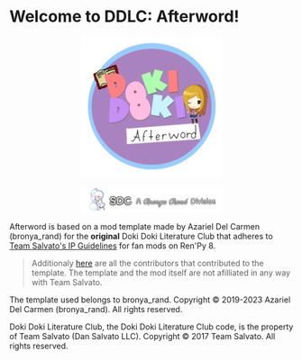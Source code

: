 # Welcome to DDLC: Afterword!

<p align="center">
  <img src=".github/IMAGES/Logos/Logo2.PNG" width=250px/>
</p>

<p align="center">
  <img src=".github/IMAGES/Logos/SmallBronyaLogo.png" width=250px/>
</p>

Afterword is based on a mod template made by Azariel Del Carmen (bronya_rand) for the **original** Doki Doki Literature Club that adheres to [Team Salvato's IP Guidelines](http://teamsalvato.com/ip-guidelines/) for fan mods on Ren'Py 8.

> Additionaly [here](./CREDITS.md) are all the contributors that contributed to the template.
> The template and the mod itself are not afilliated in any way with Team Salvato.

The template used belongs to bronya_rand. Copyright © 2019-2023 Azariel Del Carmen (bronya_rand). All rights reserved.

Doki Doki Literature Club, the Doki Doki Literature Club code, is the property of Team Salvato (Dan Salvato LLC). Copyright © 2017 Team Salvato. All rights reserved.
